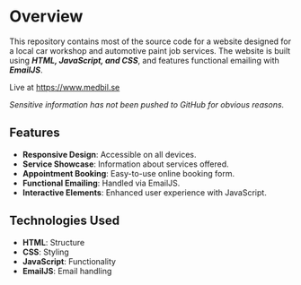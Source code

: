 # Overview

This repository contains most of the source code for a website designed for a local car workshop and automotive paint job services. 
The website is built using ___HTML, JavaScript, and CSS___, and features functional emailing with ___EmailJS___.

Live at https://www.medbil.se

_Sensitive information has not been pushed to GitHub for obvious reasons._

## Features

* __Responsive Design__: Accessible on all devices.
* __Service Showcase__: Information about services offered.
* __Appointment Booking__: Easy-to-use online booking form.
* __Functional Emailing__: Handled via EmailJS.
* __Interactive Elements__: Enhanced user experience with JavaScript.

## Technologies Used

* __HTML__: Structure
* __CSS__: Styling
* __JavaScript__: Functionality
* __EmailJS__: Email handling
